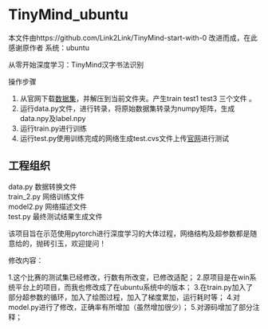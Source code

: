 # TinyMind_ubuntu

本文件由https://github.com/Link2Link/TinyMind-start-with-0 改进而成，在此感谢原作者
系统：ubuntu

从零开始深度学习：TinyMind汉字书法识别

操作步骤  
1. 从官网下载[数据集](https://www.tinymind.cn/competitions/41#overview "数据集文件")，并解压到当前文件夹。产生train test1 test3 三个文件 。
2. 运行data.py文件，进行转录，将原始数据集转录为numpy矩阵，生成data.npy及label.npy  
3. 运行train.py进行训练  
4. 运行test.py使用训练完成的网络生成test.cvs文件上传[官网](http://www.tinymind.cn/competitions/41)进行测试

## 工程组织
data.py 数据转换文件  
train_2.py 网络训练文件  
model2.py 网络描述文件  
test.py 最终测试结果生成文件


该项目旨在示范使用pytorch进行深度学习的大体过程，网络结构及超参数都是随意给的，抛砖引玉，欢迎提问！


修改内容：

1.这个比赛的测试集已经修改，行数有所改变，已修改适配；
2.原项目是在win系统平台上的项目，而我也修改成了在ubuntu系统中的版本；
3.在train.py加入了部分超参数的循环，加入了绘图过程，加入了梯度累加，运行耗时等；
4.对model.py进行了修改，正确率有所增加（虽然增加很少）；
5.对源码增加了部分注释；

